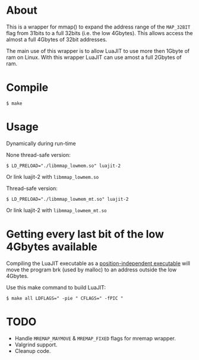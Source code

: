 About
=====

This is a wrapper for mmap() to expand the address range of the `MAP_32BIT` flag from 31bits to a full 32bits (i.e. the low 4Gbytes).  This allows access the almost a full 4Gbytes of 32bit addresses.

The main use of this wrapper is to allow LuaJIT to use more then 1Gbyte of ram on Linux.  With this wrapper LuaJIT can use amost a full 2Gbytes of ram.

Compile
=======

	$ make

Usage
=====

Dynamically during run-time

None thread-safe version:

	$ LD_PRELOAD="./libmmap_lowmem.so" luajit-2

Or link luajit-2 with `libmmap_lowmem.so`

Thread-safe version:

	$ LD_PRELOAD="./libmmap_lowmem_mt.so" luajit-2

Or link luajit-2 with `libmmap_lowmem_mt.so`

Getting every last bit of the low 4Gbytes available
===================================================

Compiling the LuaJIT executable as a [position-independent executable](http://en.wikipedia.org/wiki/Position-independent_code) will move the program brk (used by malloc) to an address outside the low 4Gbytes.

Use this make command to build LuaJIT:

	$ make all LDFLAGS=" -pie " CFLAGS=" -fPIC "

TODO
====

* Handle `MREMAP_MAYMOVE` & `MREMAP_FIXED` flags for mremap wrapper.
* Valgrind support.
* Cleanup code.

